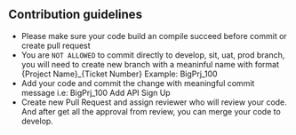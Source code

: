 ## Contribution guidelines
- Please make sure your code build an compile succeed before commit or create pull request
- You are ``NOT ALLOWED`` to commit directly to develop, sit, uat, prod branch, you will need to create new branch with a meaninful name with format {Project Name}_{Ticket Number} Example: BigPrj_100
- Add your code and commit the change with meaningful commit message i.e: BigPrj_100 Add API Sign Up
- Create new Pull Request and assign reviewer who will review your code. And after get all the approval from review, you can merge your code to develop.
